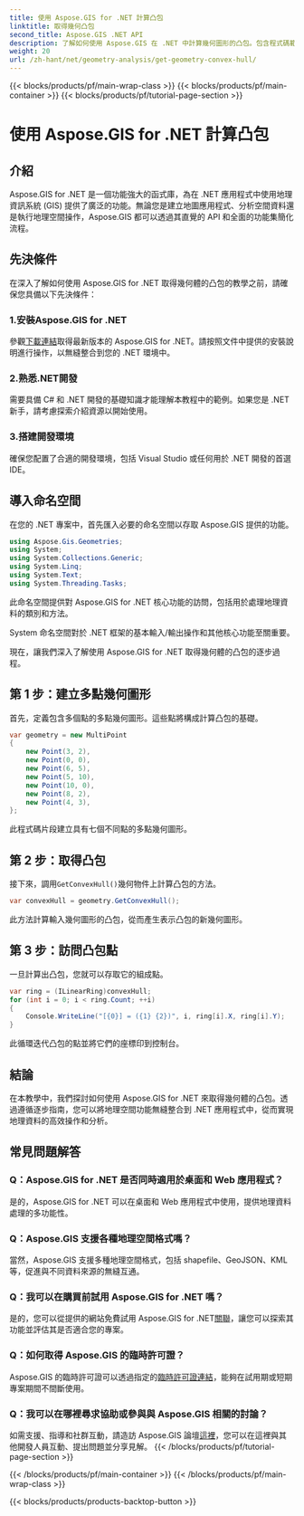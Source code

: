 ```yaml
---
title: 使用 Aspose.GIS for .NET 計算凸包
linktitle: 取得幾何凸包
second_title: Aspose.GIS .NET API
description: 了解如何使用 Aspose.GIS 在 .NET 中計算幾何圖形的凸包。包含程式碼範例和常見問題的綜合教學。
weight: 20
url: /zh-hant/net/geometry-analysis/get-geometry-convex-hull/
---
```


{{< blocks/products/pf/main-wrap-class >}}
{{< blocks/products/pf/main-container >}}
{{< blocks/products/pf/tutorial-page-section >}}

# 使用 Aspose.GIS for .NET 計算凸包

## 介紹
Aspose.GIS for .NET 是一個功能強大的函式庫，為在 .NET 應用程式中使用地理資訊系統 (GIS) 提供了廣泛的功能。無論您是建立地圖應用程式、分析空間資料還是執行地理空間操作，Aspose.GIS 都可以透過其直覺的 API 和全面的功能集簡化流程。
## 先決條件
在深入了解如何使用 Aspose.GIS for .NET 取得幾何體的凸包的教學之前，請確保您具備以下先決條件：
### 1.安裝Aspose.GIS for .NET
參觀[下載連結](https://releases.aspose.com/gis/net/)取得最新版本的 Aspose.GIS for .NET。請按照文件中提供的安裝說明進行操作，以無縫整合到您的 .NET 環境中。
### 2.熟悉.NET開發
需要具備 C# 和 .NET 開發的基礎知識才能理解本教程中的範例。如果您是 .NET 新手，請考慮探索介紹資源以開始使用。
### 3.搭建開發環境
確保您配置了合適的開發環境，包括 Visual Studio 或任何用於 .NET 開發的首選 IDE。

## 導入命名空間
在您的 .NET 專案中，首先匯入必要的命名空間以存取 Aspose.GIS 提供的功能。

```csharp
using Aspose.Gis.Geometries;
using System;
using System.Collections.Generic;
using System.Linq;
using System.Text;
using System.Threading.Tasks;
```
此命名空間提供對 Aspose.GIS for .NET 核心功能的訪問，包括用於處理地理資料的類別和方法。

System 命名空間對於 .NET 框架的基本輸入/輸出操作和其他核心功能至關重要。

現在，讓我們深入了解使用 Aspose.GIS for .NET 取得幾何體的凸包的逐步過程。
## 第 1 步：建立多點幾何圖形
首先，定義包含多個點的多點幾何圖形。這些點將構成計算凸包的基礎。
```csharp
var geometry = new MultiPoint
{
    new Point(3, 2),
    new Point(0, 0),
    new Point(6, 5),
    new Point(5, 10),
    new Point(10, 0),
    new Point(8, 2),
    new Point(4, 3),
};
```
此程式碼片段建立具有七個不同點的多點幾何圖形。
## 第 2 步：取得凸包
接下來，調用`GetConvexHull()`幾何物件上計算凸包的方法。
```csharp
var convexHull = geometry.GetConvexHull();
```
此方法計算輸入幾何圖形的凸包，從而產生表示凸包的新幾何圖形。
## 第 3 步：訪問凸包點
一旦計算出凸包，您就可以存取它的組成點。
```csharp
var ring = (ILinearRing)convexHull;
for (int i = 0; i < ring.Count; ++i)
{
    Console.WriteLine("[{0}] = ({1} {2})", i, ring[i].X, ring[i].Y);
}
```
此循環迭代凸包的點並將它們的座標印到控制台。

## 結論
在本教學中，我們探討如何使用 Aspose.GIS for .NET 來取得幾何體的凸包。透過遵循逐步指南，您可以將地理空間功能無縫整合到 .NET 應用程式中，從而實現地理資料的高效操作和分析。
## 常見問題解答
### Q：Aspose.GIS for .NET 是否同時適用於桌面和 Web 應用程式？
是的，Aspose.GIS for .NET 可以在桌面和 Web 應用程式中使用，提供地理資料處理的多功能性。
### Q：Aspose.GIS 支援各種地理空間格式嗎？
當然，Aspose.GIS 支援多種地理空間格式，包括 shapefile、GeoJSON、KML 等，促進與不同資料來源的無縫互通。
### Q：我可以在購買前試用 Aspose.GIS for .NET 嗎？
是的，您可以從提供的網站免費試用 Aspose.GIS for .NET[關聯](https://releases.aspose.com/)，讓您可以探索其功能並評估其是否適合您的專案。
### Q：如何取得 Aspose.GIS 的臨時許可證？
 Aspose.GIS 的臨時許可證可以透過指定的[臨時許可證連結](https://purchase.aspose.com/temporary-license/)，能夠在試用期或短期專案期間不間斷使用。
### Q：我可以在哪裡尋求協助或參與與 Aspose.GIS 相關的討論？
如需支援、指導和社群互動，請造訪 Aspose.GIS 論壇[這裡](https://forum.aspose.com/c/gis/33)，您可以在這裡與其他開發人員互動、提出問題並分享見解。
{{< /blocks/products/pf/tutorial-page-section >}}

{{< /blocks/products/pf/main-container >}}
{{< /blocks/products/pf/main-wrap-class >}}

{{< blocks/products/products-backtop-button >}}
